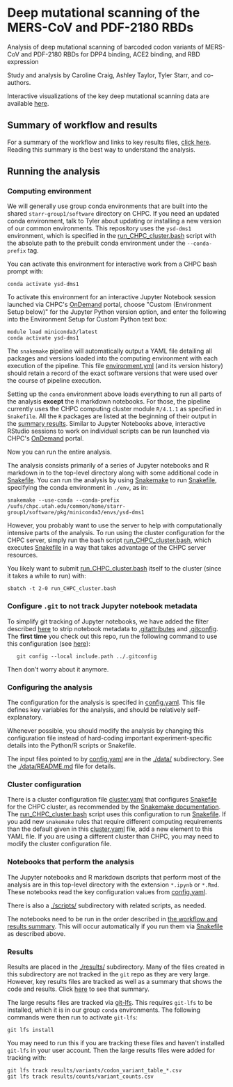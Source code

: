 # Deep mutational scanning of the MERS-CoV and PDF-2180 RBDs

Analysis of deep mutational scanning of barcoded codon variants of MERS-CoV and PDF-2180 RBDs for DPP4 binding, ACE2 binding, and RBD expression

Study and analysis by Caroline Craig, Ashley Taylor, Tyler Starr, and co-authors.

Interactive visualizations of the key deep mutational scanning data are available [here](https://tstarrlab.github.io/MERS-PDF2180-RBD_DMS/).

## Summary of workflow and results
For a summary of the workflow and links to key results files, [click here](results/summary/summary.md).
Reading this summary is the best way to understand the analysis.

## Running the analysis

### Computing environment

We will generally use group conda environments that are built into the shared `starr-group1/software` directory on CHPC. If you need an updated conda environment, talk to Tyler about updating or installing a new version of our common environments. This repository uses the `ysd-dms1` environment, which is specified in the [run_CHPC_cluster.bash](./run_CHPC_cluster.bash) script with the absolute path to the prebuilt conda environment under the `--conda-prefix` tag.

You can activate this environment for interactive work from a CHPC bash prompt with:

    conda activate ysd-dms1
    
To activate this environment for an interactive Jupyter Notebook session launched via CHPC's [OnDemand](https://www.chpc.utah.edu/documentation/software/ondemand.php) portal, choose "Custom (Environment Setup below)" for the Jupyter Python version option, and enter the following into the Environment Setup for Custom Python text box:
	
	module load miniconda3/latest
	conda activate ysd-dms1
    
The `snakemake` pipeline will automatically output a YAML file detailing all packages and versions loaded into the computing environment with each execution of the pipeline. This file [environment.yml](./environment.yml) (and its version history) should retain a record of the exact software versions that were used over the course of pipeline execution.

Setting up the `conda` environment above loads everything to run all parts of the analysis **except** the `R` markdown notebooks.
For those, the pipeline currently uses the CHPC computing cluster module `R/4.1.1` as specified in `Snakefile`. All the `R` packages are listed at the beginning of their output in the [summary results](results/summary/summary.md). Similar to Jupyter Notebooks above, interactive RStudio sessions to work on individual scripts can be run launched via CHPC's [OnDemand](https://www.chpc.utah.edu/documentation/software/ondemand.php) portal.

Now you can run the entire analysis.


The analysis consists primarily of a series of Jupyter notebooks and R markdown in to the top-level directory along with some additional code in [Snakefile](Snakefile).
You can run the analysis by using [Snakemake](https://snakemake.readthedocs.io) to run [Snakefile](Snakefile), specifying the conda environment in `./env`, as in:

    snakemake --use-conda --conda-prefix /uufs/chpc.utah.edu/common/home/starr-group1/software/pkg/miniconda3/envs/ysd-dms1

However, you probably want to use the server to help with computationally intensive parts of the analysis.
To run using the cluster configuration for the CHPC server, simply run the bash script [run_CHPC_cluster.bash](run_CHPC_cluster.bash), which executes [Snakefile](Snakefile) in a way that takes advantage of the CHPC server resources.

You likely want to submit [run_CHPC_cluster.bash](run_CHPC_cluster.bash) itself to the cluster (since it takes a while to run) with:

    sbatch -t 2-0 run_CHPC_cluster.bash

### Configure `.git` to not track Jupyter notebook metadata
To simplify git tracking of Jupyter notebooks, we have added the filter described [here](https://stackoverflow.com/questions/28908319/how-to-clear-an-ipython-notebooks-output-in-all-cells-from-the-linux-terminal/58004619#58004619) to strip notebook metadata to [.gitattributes](.gitattributes) and [.gitconfig](.gitconfig).
The **first time** you check out this repo, run the following command to use this configuration (see [here](https://stackoverflow.com/a/18330114)):
```
   git config --local include.path ../.gitconfig
```
Then don't worry about it anymore.

### Configuring the analysis
The configuration for the analysis is specifed in [config.yaml](config.yaml).
This file defines key variables for the analysis, and should be relatively self-explanatory.

Whenever possible, you should modify the analysis by changing this configuration file instead of hard-coding important experiment-specific details into the Python/R scripts or Snakefile.

The input files pointed to by [config.yaml](config.yaml) are in the [./data/](data) subdirectory.
See the [./data/README.md](./data/README.md) file for details.


### Cluster configuration
There is a cluster configuration file [cluster.yaml](cluster.yaml) that configures [Snakefile](Snakefile) for the CHPC cluster, as recommended by the [Snakemake documentation](https://snakemake.readthedocs.io/en/stable/snakefiles/configuration.html).
The [run_CHPC_cluster.bash](run_CHPC_cluster.bash) script uses this configuration to run [Snakefile](Snakefile). If you add new `snakemake` rules that require different computing requirements than the default given in this [cluster.yaml](cluster.yaml) file, add a new element to this YAML file.
If you are using a different cluster than CHPC, you may need to modify the cluster configuration file.

### Notebooks that perform the analysis
The Jupyter notebooks and R markdown dscripts that perform most of the analysis are in this top-level directory with the extension `*.ipynb` or `*.Rmd`.
These notebooks read the key configuration values from [config.yaml](config.yaml).

There is also a [./scripts/](scripts) subdirectory with related scripts, as needed.

The notebooks need to be run in the order described in [the workflow and results summary](results/summary/summary.md).
This will occur automatically if you run them via [Snakefile](Snakefile) as described above.

### Results
Results are placed in the [./results/](results) subdirectory.
Many of the files created in this subdirectory are not tracked in the `git` repo as they are very large.
However, key results files are tracked as well as a summary that shows the code and results.
Click [here](./results/summary/summary.md) to see that summary.

The large results files are tracked via [git-lfs](https://git-lfs.github.com/).
This requires `git-lfs` to be installed, which it is in our group `conda` environments.
The following commands were then run to activate `git-lfs`:

    git lfs install

You may need to run this if you are tracking these files and haven't installed `git-lfs` in your user account.
Then the large results files were added for tracking with:
```
git lfs track results/variants/codon_variant_table_*.csv
git lfs track results/counts/variant_counts.csv
```
